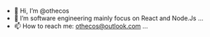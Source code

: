 - 👋 Hi, I’m @othecos
- 👀 I’m software engineering mainly focus on React and Node.Js  ...
- 📫 How to reach me: othecos@outlook.com ...
